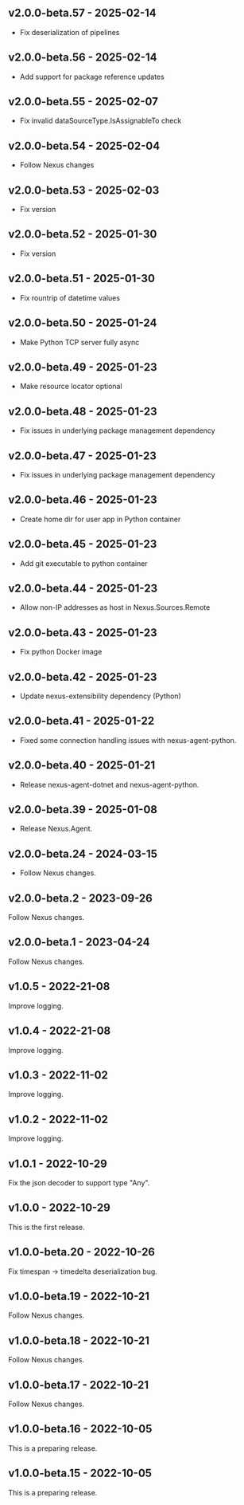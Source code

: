 ## v2.0.0-beta.57 - 2025-02-14

- Fix deserialization of pipelines

## v2.0.0-beta.56 - 2025-02-14

- Add support for package reference updates

## v2.0.0-beta.55 - 2025-02-07

- Fix invalid dataSourceType.IsAssignableTo check

## v2.0.0-beta.54 - 2025-02-04

- Follow Nexus changes

## v2.0.0-beta.53 - 2025-02-03

- Fix version

## v2.0.0-beta.52 - 2025-01-30

- Fix version

## v2.0.0-beta.51 - 2025-01-30

- Fix rountrip of datetime values

## v2.0.0-beta.50 - 2025-01-24

- Make Python TCP server fully async

## v2.0.0-beta.49 - 2025-01-23

- Make resource locator optional

## v2.0.0-beta.48 - 2025-01-23

- Fix issues in underlying package management dependency

## v2.0.0-beta.47 - 2025-01-23

- Fix issues in underlying package management dependency

## v2.0.0-beta.46 - 2025-01-23

- Create home dir for user app in Python container

## v2.0.0-beta.45 - 2025-01-23

- Add git executable to python container

## v2.0.0-beta.44 - 2025-01-23

- Allow non-IP addresses as host in Nexus.Sources.Remote

## v2.0.0-beta.43 - 2025-01-23

- Fix python Docker image

## v2.0.0-beta.42 - 2025-01-23

- Update nexus-extensibility dependency (Python)

## v2.0.0-beta.41 - 2025-01-22

- Fixed some connection handling issues with nexus-agent-python.

## v2.0.0-beta.40 - 2025-01-21

- Release nexus-agent-dotnet and nexus-agent-python.

## v2.0.0-beta.39 - 2025-01-08

- Release Nexus.Agent.

## v2.0.0-beta.24 - 2024-03-15

- Follow Nexus changes.

## v2.0.0-beta.2 - 2023-09-26

Follow Nexus changes.

## v2.0.0-beta.1 - 2023-04-24

Follow Nexus changes.

## v1.0.5 - 2022-21-08

Improve logging.

## v1.0.4 - 2022-21-08

Improve logging.

## v1.0.3 - 2022-11-02

Improve logging.

## v1.0.2 - 2022-11-02

Improve logging.

## v1.0.1 - 2022-10-29

Fix the json decoder to support type "Any".

## v1.0.0 - 2022-10-29

This is the first release.

## v1.0.0-beta.20 - 2022-10-26

Fix timespan -> timedelta deserialization bug.

## v1.0.0-beta.19 - 2022-10-21

Follow Nexus changes.

## v1.0.0-beta.18 - 2022-10-21

Follow Nexus changes.

## v1.0.0-beta.17 - 2022-10-21

Follow Nexus changes.

## v1.0.0-beta.16 - 2022-10-05

This is a preparing release.

## v1.0.0-beta.15 - 2022-10-05

This is a preparing release.
